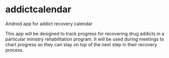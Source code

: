 # addictcalendar
Android app for addict recovery calendar

This app will be designed to track progress for recovering drug addicts in a particular ministry rehabilitation program. It will be used during meetings to chart progress so they can stay on top of the next step in their recovery process.
